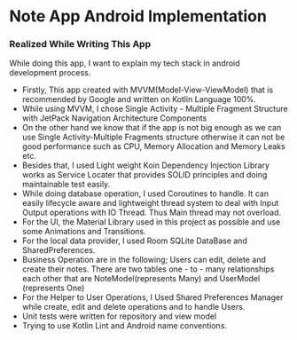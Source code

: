 # Note App Android Implementation

### Realized While Writing This App  ###

While doing this app, I want to explain my tech stack in android development process.
* Firstly, This app created with MVVM(Model-View-ViewModel) that is recommended by Google and written on Kotlin Language 100%.
* While using MVVM, I chose Single Activity - Multiple Fragment Structure with JetPack Navigation Architecture Components
* On the other hand we know that if the app is not big enough as we can use Single Activity-Multiple Fragments structure otherwise it can not be good performance such as CPU, Memory Allocation and Memory Leaks etc.
* Besides that, I used Light weight Koin Dependency Injection Library works as Service Locater that provides SOLID principles and doing maintainable test easily.
* While doing database operation, I used Coroutines to handle. It can easily lifecycle aware and lightweight thread system to deal with Input Output operations with IO Thread. Thus Main thread may not overload.
* For the UI, the Material Library used in this project as possible and use some Animations and Transitions.
* For the local data provider, I used Room SQLite DataBase and SharedPreferences.
* Business Operation are in the following; Users can edit, delete and create their notes. There are two tables one - to - many relationships each other that are NoteModel(represents Many) and UserModel (represents One)
* For the Helper to User Operations, I Used Shared Preferences Manager while create, edit and delete operations and to handle Users.
* Unit tests were written for repository and view model
* Trying to use Kotlin Lint and Android name conventions.

